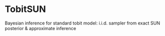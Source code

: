 # TobitSUN
Bayesian inference for standard tobit model: i.i.d. sampler from exact SUN posterior &amp; approximate inference
